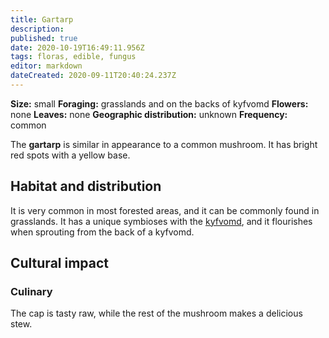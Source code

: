```yaml
---
title: Gartarp
description: 
published: true
date: 2020-10-19T16:49:11.956Z
tags: floras, edible, fungus
editor: markdown
dateCreated: 2020-09-11T20:40:24.237Z
---
```


<!-- infobox starts -->
**Size:** small
**Foraging:** grasslands and on the backs of kyfvomd
**Flowers:** none
**Leaves:** none
**Geographic distribution:** unknown
**Frequency:** common
<!-- infobox ends -->

The **gartarp** is similar in appearance to a common mushroom. It has bright red spots with a yellow base.

## Habitat and distribution

It is very common in most forested areas, and it can be commonly found in grasslands. It has a unique symbioses with the [kyfvomd](/faunas/kyfvomd), and it flourishes when sprouting from the back of a kyfvomd.

## Cultural impact

### Culinary

The cap is tasty raw, while the rest of the mushroom makes a delicious stew.